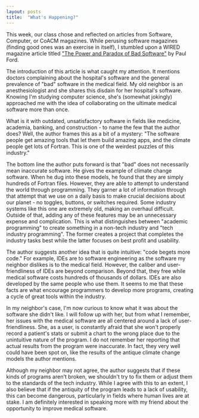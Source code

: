 ```yaml
---
layout: posts
title:  "What's Happening?"
---
```

This week, our class chose and reflected on articles from Software, Computer, or CoACM magazines. While perusing software magazines (finding good ones was an exercise in itself), I stumbled upon a WIRED magazine article titled ["The Power and Paradox of Bad Software"](https://www.wired.com/story/power-paradox-bad-software/) by Paul Ford.

The introduction of this article is what caught my attention. It mentions doctors complaining about the hospital's software and the general prevalence of "bad" software in the medical field. My old neighbor is an anesthesiologist and she shares this disdain for her hospital's software. Knowing I'm studying computer science, she's (somewhat jokingly) approached me with the idea of collaborating on the ultimate medical software more than once.

What is it with outdated, unsatisfactory software in fields like medicine, academia, banking, and construction - to name the few that the author does? Well, the author frames this as a bit of a mystery: "The software people get amazing tools that let them build amazing apps, and the climate people get lots of Fortran. This is one of the weirdest puzzles of this industry." 

The bottom line the author puts forward is that "bad" does not necessarily mean inaccurate software. He gives the example of climate change software. When he dug into these models, he found that they are simply hundreds of Fortran files. However, they are able to attempt to understand the world through programming. They garner a lot of information through that attempt that we use on a daily basis to make crucial decisions about our planet - no toggles, buttons, or switches required. Some industry systems like this one are extremely old, making an overhaul difficult. Outside of that, adding any of these features may be an unnecessary expense and complication. This is what distinguishes between "academic programming" to create something in a non-tech industry and "tech industry programming". The former creates a project that completes the industry tasks best while the latter focuses on best profit and usability.

The author suggests another idea that is quite intuitive: "code begets more code." For example, IDEs are to software engineering as the software my neighbor dislikes is to the medical field. However, the caliber and user-friendliness of IDEs are beyond comparison. Beyond that, they free while medical software costs hundreds of thousands of dollars. IDEs are also developed by the same people who use them. It seems to me that these facts are what encourage programmers to develop more programs, creating a cycle of great tools within the industry. 

In my neighbor's case, I'm now curious to know what it was about the software she didn't like. I will follow up with her, but from what I remember, her issues with the medical software are all centered around a lack of user-friendliness. She, as a user, is constantly afraid that she won't properly record a patient's stats or submit a chart to the wrong place due to the unintuitive nature of the program. I do not remember her reporting that actual results from the program were inaccurate. In fact, they very well could have been spot on, like the results of the antique climate change models the author mentions. 

Although my neighbor may not agree, the author suggests that if these kinds of programs aren't broken, we shouldn't try to fix them or adjust them to the standards of the tech industry. While I agree with this to an extent, I also believe that if the antiquity of the program leads to a lack of usability, this can become dangerous, particularly in fields where human lives are at stake. I am definitely interested in speaking more with my friend about the opportunity to improve medical software.
